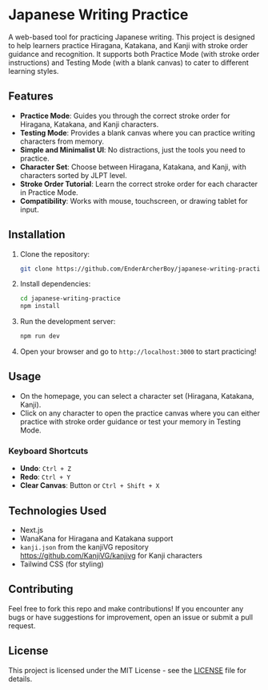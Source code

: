 # Japanese Writing Practice

A web-based tool for practicing Japanese writing. This project is designed to help learners practice Hiragana, Katakana, and Kanji with stroke order guidance and recognition. It supports both Practice Mode (with stroke order instructions) and Testing Mode (with a blank canvas) to cater to different learning styles.

## Features

- **Practice Mode**: Guides you through the correct stroke order for Hiragana, Katakana, and Kanji characters.
- **Testing Mode**: Provides a blank canvas where you can practice writing characters from memory.
- **Simple and Minimalist UI**: No distractions, just the tools you need to practice.
- **Character Set**: Choose between Hiragana, Katakana, and Kanji, with characters sorted by JLPT level.
- **Stroke Order Tutorial**: Learn the correct stroke order for each character in Practice Mode.
- **Compatibility**: Works with mouse, touchscreen, or drawing tablet for input.
  
## Installation

1. Clone the repository:
    ```bash
    git clone https://github.com/EnderArcherBoy/japanese-writing-practice.git
    ```
   
2. Install dependencies:
    ```bash
    cd japanese-writing-practice
    npm install
    ```
   
3. Run the development server:
    ```bash
    npm run dev
    ```

4. Open your browser and go to `http://localhost:3000` to start practicing!

## Usage

- On the homepage, you can select a character set (Hiragana, Katakana, Kanji).
- Click on any character to open the practice canvas where you can either practice with stroke order guidance or test your memory in Testing Mode.

### Keyboard Shortcuts

- **Undo**: `Ctrl + Z`
- **Redo**: `Ctrl + Y`
- **Clear Canvas**: Button or `Ctrl + Shift + X`

## Technologies Used

- Next.js
- WanaKana for Hiragana and Katakana support
- `kanji.json` from the kanjiVG repository https://github.com/KanjiVG/kanjivg for Kanji characters
- Tailwind CSS (for styling)

## Contributing

Feel free to fork this repo and make contributions! If you encounter any bugs or have suggestions for improvement, open an issue or submit a pull request.

## License

This project is licensed under the MIT License - see the [LICENSE](LICENSE) file for details.
